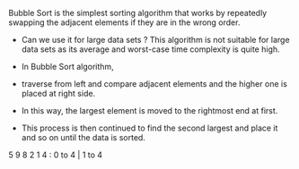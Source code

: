 Bubble Sort is the simplest sorting algorithm that works by repeatedly swapping the adjacent elements if they are in the wrong order. 

-  Can we use it for large data sets ?
This algorithm is not suitable for large data sets as its average and worst-case time complexity is quite high.

- In Bubble Sort algorithm, 
- traverse from left and compare adjacent elements and the higher one is placed at right side. 
- In this way, the largest element is moved to the rightmost end at first. 
- This process is then continued to find the second largest and place it and so on until the data is sorted.


5 9 8 2 1
4 : 0 to 4 | 1 to 4